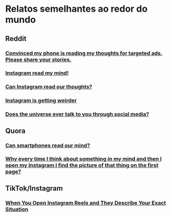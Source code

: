 # Relatos semelhantes ao redor do mundo


## Reddit

### [Convinced my phone is reading my thoughts for targeted ads. Please share your stories.](https://www.reddit.com/r/NoStupidQuestions/comments/1c7r2ge/convinced_my_phone_is_reading_my_thoughts_for/)

### [Instagram read my mind!](https://www.reddit.com/r/Instagram/comments/ayql9l/instagram_read_my_mind/) 

### [Can Instagram read our thoughts?](https://www.reddit.com/r/ask/comments/17a4fi5/can_instagram_read_our_thoughts/)

### [Instagram is getting weirder](https://www.reddit.com/r/Instagram/comments/17xjwx7/instagram_is_getting_weirder/)

### [Does the universe ever talk to you through social media?](https://www.reddit.com/r/lawofattraction/comments/rxn7z9/does_the_universe_ever_talk_to_you_through_social/)


## Quora

### [Can smartphones read our mind?](https://www.quora.com/Can-smartphones-read-our-mind-I-sometimes-see-ads-about-the-things-I-have-thought-in-my-mind-which-I-have-never-searched-in-the-internet-or-even-spoken-it-out)

### [Why every time I think about something in my mind and then I open my Instagram I find the picture of that thing on the first page?](https://www.quora.com/Why-every-time-I-think-about-something-in-my-mind-and-then-I-open-my-Instagram-I-find-the-picture-of-that-thing-on-the-first-page-It-happens-to-me-many-times-did-any-one-experience-the-same-thing-Does-Instagram)



## TikTok/Instagram

### [When You Open Instagram Reels and They Describe Your Exact Situation](https://www.tiktok.com/discover/When-you-open-instagram-reels-and-they-describe-your-exact-situation)

